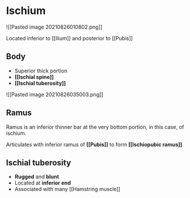 # Ischium

![[Pasted image 20210826010802.png]]


Located inferior to [[Ilium]] and posterior to [[Pubis]]

## Body
- Superior thick portion
- **[[Ischial spine]]**
- **[[Ischial tuberosity]]**

![[Pasted image 20210826035003.png]]

## Ramus
Ramus is an inferior thinner bar at the very bottom portion, in this case, of ischium. 

Articulates with inferior ramus of **[[Pubis]]** to form **[[Ischiopubic ramus]]**


## Ischial tuberosity
 - **Rugged** and **blunt**
 - Located at **inferior end**
 - Associated with many [[Hamstring muscle]]